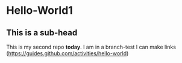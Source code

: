 # Hello-World1
## This is a sub-head
This is my second repo **today**. 
I am in a branch-test 
I can make links (https://guides.github.com/activities/hello-world)
